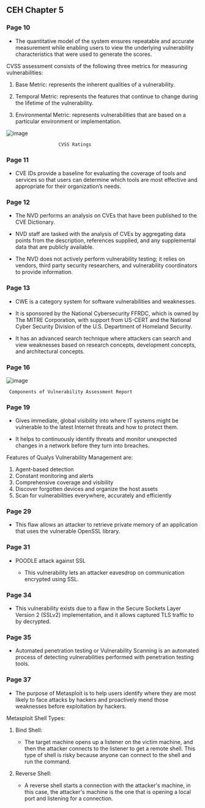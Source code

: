 ## **CEH Chapter 5**

### **Page 10**

* The quantitative model of the system ensures repeatable and accurate measurement while enabling users to view the underlying vulnerability characteristics that were used to generate the scores.

CVSS assessment consists of the following three metrics for measuring vulnerabilities:

1. Base Metric: represents the inherent qualities of a vulnerability. 

2. Temporal Metric: represents the features that continue to change during the lifetime of the vulnerability.

3. Environmental Metric: represents vulnerabilities that are based on a particular environment or implementation.

![image](https://github.com/ocoretech/CTF-workbook/assets/67775716/e4391da9-79f5-4a12-816b-db87f1e30e93)


                       CVSS Ratings


### **Page 11**

* CVE IDs provide a baseline for evaluating the coverage of tools and services so that users can determine which tools are most effective and appropriate for their organization’s needs.


### **Page 12**

* The NVD performs an analysis on CVEs that have been published to the CVE Dictionary. 

* NVD staff are tasked with the analysis of CVEs by aggregating data points from the description, references supplied, and any supplemental data that are publicly available.

* The NVD does not actively perform vulnerability testing; it relies on vendors, third party security researchers, and vulnerability coordinators to provide information. 


### **Page 13**

* CWE is a category system for software vulnerabilities and weaknesses.

* It is sponsored by the National Cybersecurity FFRDC, which is owned by The MITRE Corporation, with support from US-CERT and the National Cyber Security Division of the U.S. Department of Homeland Security.     

* It has an advanced search technique where attackers can search and view weaknesses based on research concepts, development concepts, and architectural concepts.


### **Page 16**

![image](https://github.com/ocoretech/CTF-workbook/assets/67775716/02ed4aa1-662c-4e77-ba2e-3b65ce5f7a31)



     Components of Vulnerability Assessment Report


### **Page 19**

* Gives immediate, global visibility into where IT systems might be vulnerable to the latest Internet threats and how to protect them. 

* It helps to continuously identify threats and monitor unexpected changes in a network before they turn into breaches.

Features of Qualys Vulnerability Management are:

1. Agent-based detection
2. Constant monitoring and alerts
3. Comprehensive coverage and visibility
4. Discover forgotten devices and organize the host assets
5. Scan for vulnerabilities everywhere, accurately and efficiently


### **Page 29**

* This flaw allows an attacker to retrieve private memory of an application that uses the vulnerable OpenSSL library.


### **Page 31**

* POODLE attack against SSL
    
    * This vulnerability lets an attacker eavesdrop on communication encrypted using SSL.


### **Page 34**

* This vulnerability exists due to a flaw in the Secure Sockets Layer Version 2 (SSLv2) implementation, and it allows captured TLS traffic to by decrypted.


### **Page 35** 

* Automated penetration testing or Vulnerability Scanning is an automated process of detecting vulnerabilities performed with penetration testing tools.


### **Page 37**

* The purpose of Metasploit is to help users identify where they are most likely to face attacks by hackers and proactively mend those weaknesses before exploitation by hackers. 

Metasploit Shell Types:

1. Bind Shell:  
    
    * The target machine opens up a listener on the victim machine, and then the attacker connects to the listener to get a remote shell. This type of shell is risky because anyone can connect to the shell and run the command.


2. Reverse Shell:

    *  A reverse shell starts a connection with the attacker's machine, in this case, the attacker's machine is the one that is opening a local port and listening for a connection.



 
